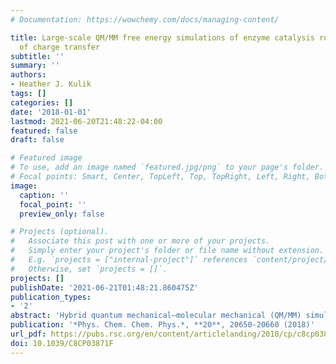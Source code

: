 ```yaml
---
# Documentation: https://wowchemy.com/docs/managing-content/

title: Large-scale QM/MM free energy simulations of enzyme catalysis reveal the influence
  of charge transfer
subtitle: ''
summary: ''
authors:
- Heather J. Kulik
tags: []
categories: []
date: '2018-01-01'
lastmod: 2021-06-20T21:48:22-04:00
featured: false
draft: false

# Featured image
# To use, add an image named `featured.jpg/png` to your page's folder.
# Focal points: Smart, Center, TopLeft, Top, TopRight, Left, Right, BottomLeft, Bottom, BottomRight.
image:
  caption: ''
  focal_point: ''
  preview_only: false

# Projects (optional).
#   Associate this post with one or more of your projects.
#   Simply enter your project's folder or file name without extension.
#   E.g. `projects = ["internal-project"]` references `content/project/deep-learning/index.md`.
#   Otherwise, set `projects = []`.
projects: []
publishDate: '2021-06-21T01:48:21.860475Z'
publication_types:
- '2'
abstract: 'Hybrid quantum mechanical–molecular mechanical (QM/MM) simulations provide key insights into enzyme structure–function relationships. Numerous studies have demonstrated that large QM regions are needed to systematically converge ground state, zero temperature properties with electrostatic embedding QM/MM. However, it is not well known if ab initio QM/MM free energy simulations have this same dependence, in part due to the hundreds of thousands of energy evaluations required for free energy estimations that in turn limit QM region size. Here, we leverage recent advances in electronic structure efficiency and accuracy to carry out range-separated hybrid density functional theory free energy simulations in a representative methyltransferase. By studying 200 ps of ab initio QM/MM dynamics for each of five QM regions from minimal (64 atoms) to one-sixth of the protein (544 atoms), we identify critical differences between large and small QM region QM/MM in charge transfer between substrates and active site residues as well as in geometric structure and dynamics that coincide with differences in predicted free energy barriers. Distinct geometric and electronic structure features in the largest QM region indicate that important aspects of enzymatic rate enhancement in methyltransferases are identified with large-scale electronic structure.'
publication: '*Phys. Chem. Chem. Phys.*, **20**, 20650-20660 (2018)'
url_pdf: https://pubs.rsc.org/en/content/articlelanding/2018/cp/c8cp03871f
doi: 10.1039/C8CP03871F
---
```

